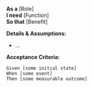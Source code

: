 
**As a** [Role]  
**I need** [Function]  
**So that** [Benefit]  

**Details & Assumptions:** 
* ...

**Acceptance Criteria:**

```gherkin
Given [some initial state]
When [some event]
Then [some measurable outcome]
```



